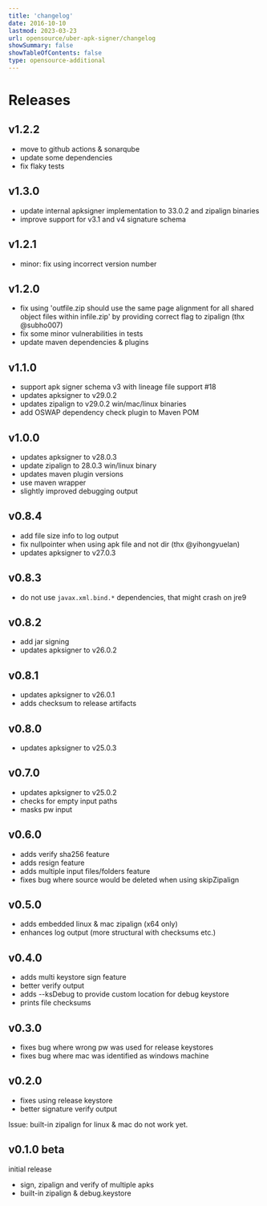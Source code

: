 ```yaml
---
title: 'changelog'
date: 2016-10-10
lastmod: 2023-03-23
url: opensource/uber-apk-signer/changelog
showSummary: false
showTableOfContents: false
type: opensource-additional
---
```

# Releases

## v1.2.2

* move to github actions & sonarqube
* update some dependencies
* fix flaky tests

## v1.3.0

* update internal apksigner implementation to 33.0.2 and zipalign binaries
* improve support for v3.1 and v4 signature schema


## v1.2.1

* minor: fix using incorrect version number

## v1.2.0

* fix using 'outfile.zip should use the same page alignment for all shared object files within infile.zip' by providing correct flag to zipalign (thx @subho007)
* fix some minor vulnerabilities in tests
* update maven dependencies & plugins

## v1.1.0

* support apk signer schema v3 with lineage file support #18
* updates apksigner to v29.0.2
* updates zipalign to v29.0.2 win/mac/linux binaries
* add OSWAP dependency check plugin to Maven POM

## v1.0.0

* updates apksigner to v28.0.3
* update zipalign to 28.0.3 win/linux binary
* updates maven plugin versions
* use maven wrapper
* slightly improved debugging output

## v0.8.4
* add file size info to log output
* fix nullpointer when using apk file and not dir (thx @yihongyuelan)
* updates apksigner to v27.0.3

## v0.8.3
* do not use `javax.xml.bind.*` dependencies, that might crash on jre9

## v0.8.2
* add jar signing
* updates apksigner to v26.0.2

## v0.8.1
* updates apksigner to v26.0.1
* adds checksum to release artifacts

## v0.8.0
* updates apksigner to v25.0.3

## v0.7.0
* updates apksigner to v25.0.2
* checks for empty input paths
* masks pw input

## v0.6.0
* adds verify sha256 feature
* adds resign feature
* adds multiple input files/folders feature
* fixes bug where source would be deleted when using skipZipalign

## v0.5.0
* adds embedded linux & mac zipalign (x64 only)
* enhances log output (more structural with checksums etc.)

## v0.4.0
* adds multi keystore sign feature
* better verify output
* adds --ksDebug to provide custom location for debug keystore
* prints file checksums

## v0.3.0
* fixes bug where wrong pw was used for release keystores
* fixes bug where mac was identified as windows machine

## v0.2.0
* fixes using release keystore
* better signature verify output

Issue: built-in zipalign for linux & mac do not work yet.

## v0.1.0 beta
 initial release

* sign, zipalign and verify of multiple apks
* built-in zipalign & debug.keystore
